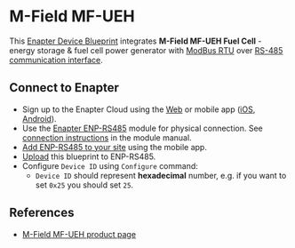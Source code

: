 # M-Field MF-UEH

This [Enapter Device Blueprint](https://go.enapter.com/marketplace-readme) integrates **M-Field MF-UEH Fuel Cell** - energy storage & fuel cell power generator with [ModBus RTU](https://go.enapter.com/developers-enapter-modbus) over [RS-485 communication interface](https://go.enapter.com/developers-enapter-rs485).

## Connect to Enapter

- Sign up to the Enapter Cloud using the [Web](https://cloud.enapter.com/) or mobile app ([iOS](https://apps.apple.com/app/id1388329910), [Android](https://play.google.com/store/apps/details?id=com.enapter&hl=en)).
- Use the [Enapter ENP-RS485](https://go.enapter.com/handbook-enp-rs485) module for physical connection. See [connection instructions](https://go.enapter.com/handbook-enp-rs485-conn) in the module manual.
- [Add ENP-RS485 to your site](https://go.enapter.com/handbook-mobile-app) using the mobile app.
- [Upload](https://go.enapter.com/developers-upload-blueprint) this blueprint to ENP-RS485.
- Configure `Device ID` using `Configure` command:
  - `Device ID` should represent **hexadecimal** number, e.g. if you want to set `0x25` you should set `25`.

## References

- [M-Field MF-UEH product page](https://go.enapter.com/m-field-mf-ueh)
